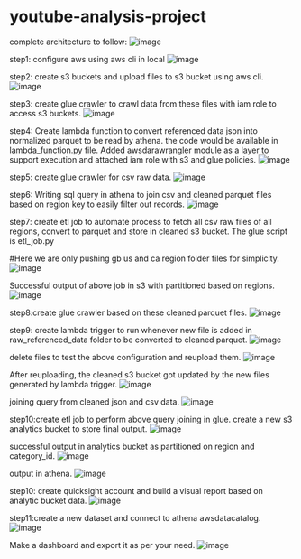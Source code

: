 # youtube-analysis-project

complete architecture to follow:
![image](https://user-images.githubusercontent.com/66850958/225360550-0e50dddd-9797-41f4-8907-13a329cf7940.png)


step1: configure aws using aws cli in local
![image](https://user-images.githubusercontent.com/66850958/225161817-7959e5f4-ad16-47b8-beb8-67566f1f3157.png)


step2: create s3 buckets and upload files to s3 bucket using aws cli.
![image](https://user-images.githubusercontent.com/66850958/225358142-4e544113-0352-46fe-a8dd-921f4ea1c177.png)

step3: create glue crawler to crawl data from these files with iam role to access s3 buckets.
![image](https://user-images.githubusercontent.com/66850958/225358652-2e5223e9-3d38-419c-a4df-379b30aa74cb.png)

step4: Create lambda function to convert referenced data json into normalized parquet to be read by athena. the code would be available in lambda_function.py file.
Added awsdarawrangler module as a layer to support execution and attached iam role with s3 and glue policies.
![image](https://user-images.githubusercontent.com/66850958/225359428-d936d7fa-38e3-44ce-9db5-00c0761d218c.png)

step5: create glue crawler for csv raw data.
![image](https://user-images.githubusercontent.com/66850958/225361481-562c3fc2-a9f7-470a-bfb0-f6a539f34130.png)

step6: Writing sql query in athena to join csv and cleaned parquet files based on region key to easily filter out records.
![image](https://user-images.githubusercontent.com/66850958/225361047-14ff5e2c-e588-4ebf-b235-17938e201deb.png)


step7: create etl job to automate process to fetch all csv raw files of all regions, convert to parquet and store in cleaned s3 bucket. 
The glue script is etl_job.py 

#Here we are only pushing gb us and ca region folder files for simplicity. 
![image](https://user-images.githubusercontent.com/66850958/225362453-65debaf4-62c4-4f8f-8efc-c4c1bb6e89b5.png)

Successful output of above job in s3 with partitioned based on regions.
![image](https://user-images.githubusercontent.com/66850958/225363351-a71c0804-e2bd-4945-b414-a5fb7e0042e5.png)


step8:create glue crawler based on these cleaned parquet files.
![image](https://user-images.githubusercontent.com/66850958/225364800-d842e403-4c62-488e-a4c1-47065895f549.png)


step9: create lambda trigger to run whenever new file is added in raw_referenced_data folder to be converted to cleaned parquet.
![image](https://user-images.githubusercontent.com/66850958/225365814-798435e6-12f4-4e15-891b-0b9b5450db29.png)

delete files to test the above configuration and reupload them.
![image](https://user-images.githubusercontent.com/66850958/225366729-25347cfb-81fd-4f05-a32e-c60d98da922a.png)


After reuploading, the cleaned s3 bucket got updated by the new files generated by lambda trigger.
![image](https://user-images.githubusercontent.com/66850958/225367029-6c4a37f6-54d6-4127-aa6a-f7d9dc960e79.png)

joining query from cleaned json and csv data.
![image](https://user-images.githubusercontent.com/66850958/225369569-0e8f35f9-1217-41bc-b08e-fe79c78d2f4e.png)

step10:create etl job to perform above query joining in glue. create a new s3 analytics bucket to store final output.
![image](https://user-images.githubusercontent.com/66850958/225372652-8b86885b-13f2-4a65-9fba-823e503775b5.png)


successful output in analytics bucket as partitioned on region and category_id.
![image](https://user-images.githubusercontent.com/66850958/225372926-26274fe9-d769-469d-afc2-8da54e8393ce.png)

output in athena.
![image](https://user-images.githubusercontent.com/66850958/225373262-4384dfe2-999d-4df2-99ad-d704ecbe32de.png)

step10: create quicksight account and build a visual report based on analytic bucket data.
![image](https://user-images.githubusercontent.com/66850958/225374336-eb7be635-e2c1-4260-a5be-643d03958a86.png)

step11:create a new dataset and connect to athena awsdatacatalog.
![image](https://user-images.githubusercontent.com/66850958/225377248-040a3eeb-7958-4bc6-82bb-917aeca9875a.png)


Make a dashboard and export it as per your need.
![image](https://user-images.githubusercontent.com/66850958/225379132-a8cf9a97-8171-4223-9e8d-f21d4841051f.png)




